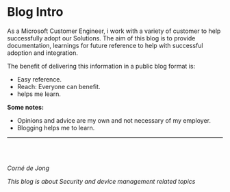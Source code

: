 # Blog Intro

As a Microsoft Customer Engineer, i work with a variety of customer to help successfully adopt our Solutions. 
The aim of this blog is to provide documentation, learnings for future reference to help with successful adoption and integration. 


The benefit of delivering this information in a public blog format is: 
+ Easy reference.
+ Reach: Everyone can benefit.
+ helps me learn.

**Some notes:**
+ Opinions and advice are my own and not necessary of my employer.
+ Blogging helps me to learn. 


---

<br><br>

_Corné de Jong_


_This blog is about Security and device management related topics_



